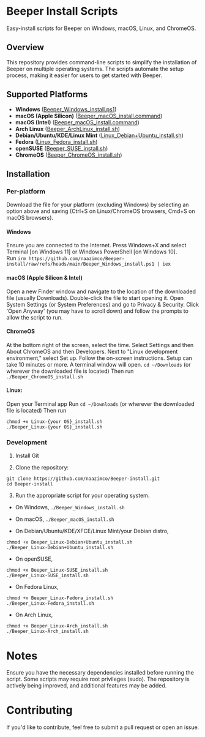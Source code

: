 # Beeper Install Scripts  

Easy-install scripts for Beeper on Windows, macOS, Linux, and ChromeOS.  

## Overview  

This repository provides command-line scripts to simplify the installation of Beeper on multiple operating systems. The scripts automate the setup process, making it easier for users to get started with Beeper.  

## Supported Platforms  

- **Windows** ([Beeper_Windows_install.ps1](https://github.com/naazimco/Beeper-install/raw/refs/heads/main/Beeper_Windows_install.ps1))  
- **macOS (Apple Silicon)** ([Beeper_macOS_install.command](https://github.com/naazimco/Beeper-install/raw/refs/heads/main/Beeper_macOS-AppleSilicon_install.command))
- **macOS (Intel)** ([Beeper_macOS_install.command](https://github.com/naazimco/Beeper-install/raw/refs/heads/main/Beeper_macOS-Intel_install.command))  
- **Arch Linux** ([Beeper_ArchLinux_install.sh](https://github.com/naazimco/Beeper-install/raw/refs/heads/main/Beeper_Linux-Arch_install.sh))  
- **Debian/Ubuntu/KDE/Linux Mint** ([Linux_Debian+Ubuntu_install.sh](https://github.com/naazimco/Beeper-install/raw/refs/heads/main/Beeper_Linux-Debian+Ubuntu_install.sh))  
- **Fedora** ([Linux_Fedora_install.sh](https://github.com/naazimco/Beeper-install/raw/refs/heads/main/Beeper_Linux-Fedora_install.sh))  
- **openSUSE** ([Beeper_SUSE_install.sh](https://github.com/naazimco/Beeper-install/raw/refs/heads/main/Beeper_Linux-SUSE_install.sh))  
- **ChromeOS** ([Beeper_ChromeOS_install.sh](https://github.com/naazimco/Beeper-install/raw/refs/heads/main/Beeper_ChromeOS_install.sh))  

## Installation  

### Per-platform
Download the file for your platform (excluding Windows) by selecting an option above and saving (Ctrl+S on Linux/ChromeOS browsers, Cmd+S on macOS browsers).

#### Windows
Ensure you are connected to the Internet.
Press Windows+X and select Terminal [on Windows 11] or Windows PowerShell [on Windows 10].  
Run `irm https://github.com/naazimco/Beeper-install/raw/refs/heads/main/Beeper_Windows_install.ps1 | iex`

#### macOS (Apple Silicon & Intel)
Open a new Finder window and navigate to the location of the downloaded file (usually Downloads).
Double-click the file to start opening it.
Open System Settings (or System Preferences) and go to Privacy & Security.
Click 'Open Anyway' (you may have to scroll down) and follow the prompts to allow the script to run.

#### ChromeOS
At the bottom right of the screen, select the time.
Select Settings and then About ChromeOS and then Developers.
Next to "Linux development environment," select Set up.
Follow the on-screen instructions. Setup can take 10 minutes or more.
A terminal window will open. `cd ~/Downloads` (or wherever the downloaded file is located)
Then run `./Beeper_ChromeOS_install.sh`

#### Linux:
Open your Terminal app
Run `cd ~/Downloads` (or wherever the downloaded file is located)
Then run
```
chmod +x Linux-{your OS}_install.sh
./Beeper_Linux-{your OS}_install.sh
```

### Development

1. Install Git

2. Clone the repository:  
```
git clone https://github.com/naazimco/Beeper-install.git
cd Beeper-install
```

3. Run the appropriate script for your operating system.

- On Windows, `./Beeper_Windows_install.sh`

- On macOS, `./Beeper_macOS_install.sh`

- On Debian/Ubuntu/KDE/XFCE/Linux Mint/your Debian distro,
```
chmod +x Beeper_Linux-Debian+Ubuntu_install.sh
./Beeper_Linux-Debian+Ubuntu_install.sh
```

- On openSUSE,
```
chmod +x Beeper_Linux-SUSE_install.sh
./Beeper_Linux-SUSE_install.sh
```

- On Fedora Linux,
```
chmod +x Beeper_Linux-Fedora_install.sh
./Beeper_Linux-Fedora_install.sh
```
- On Arch Linux,
```
chmod +x Beeper_Linux-Arch_install.sh
./Beeper_Linux-Arch_install.sh
```
# Notes

Ensure you have the necessary dependencies installed before running the script.
Some scripts may require root privileges (sudo).
The repository is actively being improved, and additional features may be added.

# Contributing

If you'd like to contribute, feel free to submit a pull request or open an issue.
